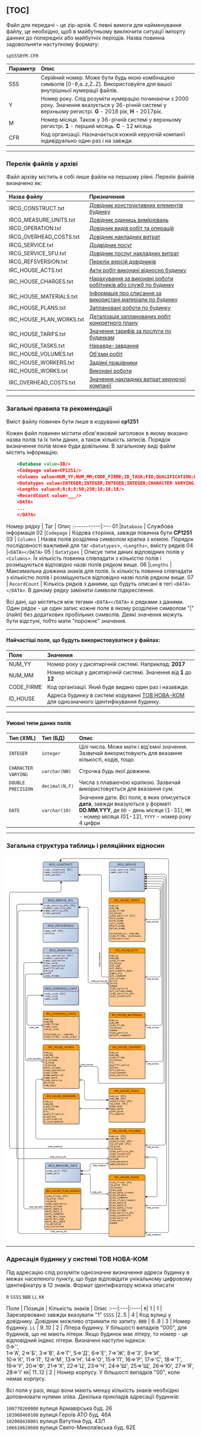 [TOC]
---

Файл для передачі - це zip-архів. Є певні вимоги для найменування файлу, це необхідно, щоб в майбутньому виключити ситуації імпорту данних до попередніх або майбутніх періодів. Назва повинна задовольняти наступному формату:

    spSSS0YM.CFR

Параметр | Опис |
:---|:----
SSS | Серійний номер. Може бути будь якою комбінацією символів [0-9,a..z,Z..Z]. Використовуйте для вашої внутрішньої нумерації файлів. |
Y | Номер року. Слід розуміти нумерацію починаючи з 2000 року. Значення вказується у 36-річній системі у верхньому регистрі. **G** - 2016 рік,  **H** - 2017рік. |
M | Номер місяця. Також у 36-річній системі у верхньому регистрі. **1** - перший місяць. **С** - 12 місяць |
CFR | Код організації. Назначається кожній керуючій компанії індивідуально один раз і на завжди. |

* * *
### Перелік файлів у архіві
Файл архіву містить в собі лише файли на першому рівні. Перелік файлів визначено як:

Назва файлу               | Призначення
:-------------------------|:--------------
 IRCG_CONSTRUCT.txt       | [Довідник конструктивних елементів будинку](/Формат_файлу/Таблиця_IRCG_CONSTRUCT)
 IRCG_MEASURE_UNITS.txt   | [Довідник одиниць вимірювань](/Формат_файлу/Таблиця_IRCG_MEASURE_UNITS)
 IRCG_OPERATION.txt       | [Довідник видів робіт та операцій](/Формат_файлу/Таблиця_IRCG_OPERATION)
 IRCG_OVERHEAD_COSTS.txt  | [Довідник накладних витрат](/Формат_файлу/Таблиця_IRCG_OVERHEAD_COSTS)
 IRCG_SERVICE.txt         | [Додвідник посуг](/Формат_файлу/Таблиця_IRCG_SERVICE)
 IRCG_SERVICE_SFU.txt     | [Довідник послуг накладних витрат](/Формат_файлу/Таблиця_IRCG_SERVICE_SFU)
 IRCG_REFSVERSION.txt     | [Перелік версій довідників](/Формат_файлу/Таблиця_IRCG_REFSVERSION)
 IRC_HOUSE_ACTS.txt       | [Акти робіт виконані відносно будинку](/Формат_файлу/Таблиця_IRC_HOUSE_ACTS)
 IRC_HOUSE_CHARGES.txt    | [Нарахування за виконані роботи робітників або служб по будинку](/Формат_файлу/Таблиця_IRC_HOUSE_CHARGES)
 IRC_HOUSE_MATERIALS.txt  | [Інформація про списання за використані матеріали по будинку](/Формат_файлу/Таблиця_IRC_HOUSE_MATERIALS)
 IRC_HOUSE_PLANS.txt      | [Заплановані роботи по будинку](/Формат_файлу/Таблиця_IRC_HOUSE_PLANS)
 IRC_HOUSE_PLAN_WORKS.txt | [Деталізація запланованих робіт конкретного плану](/Формат_файлу/Таблиця_IRC_HOUSE_PLAN_WORKS)
 IRC_HOUSE_TARIFS.txt     | [Значення тарифів за послуги по будинкам](/Формат_файлу/Таблиця_IRC_HOUSE_TARIFS)
 IRC_HOUSE_TASKS.txt      | [Нараяди-завдання](/Формат_файлу/Таблиця_IRC_HOUSE_TASKS)
 IRC_HOUSE_VOLUMES.txt    | [Об'єми робіт](/Формат_файлу/Таблиця_IRC_HOUSE_VOLUMES)
 IRC_HOUSE_WORKERS.txt    | [Задіяні працівники](/Формат_файлу/Таблиця_IRC_HOUSE_WORKERS)
 IRC_HOUSE_WORKS.txt      | [Виконані роботи](/Формат_файлу/Таблиця_IRC_HOUSE_WORKS)
 IRC_OVERHEAD_COSTS.txt   | [Значення накладних витрат керуючої компанії](/Формат_файлу/Таблиця_IRCG_OVERHEAD_COSTS)

* * *
### Загальні правила та рекомендації

Вміст файлу повинен бути лише в кодуванні **cp1251**

Кожен файл повинен містити обов'язковий заголовок в якому вказано назва полів та їх типи даних, а також кількість записів. Порядок визначення полів може буди довільним. В загальному виді файли містять інформацію:

```XML
    <Database value=IB/>
    <Codepage value=CP1251/>
    <Columns value=NUM_YY;NUM_MM;CODE_FIRME;ID_TASK;FIO;QUALIFICATION;H_SALARY;H_ALLOCATION;H_CONSIGNMENT/>
    <Datatypes value=INTEGER;INTEGER;INTEGER;INTEGER;CHARACTER VARYING;CHARACTER VARYING;DOUBLE PRECISION;DOUBLE PRECISION;DOUBLE PRECISION/>
    <Lengths value=8;8;8;8;50;250;18;18;18/>
    <RecordCount value=___/>
    <DATA>
    ...
    </DATA>
```
Номер рядку | Таг | Опис
:-----------|:---
01 |`Database` | Службова інформація
02 |`Codepage` | Кодова сторінка, завжди повинна бути **CP1251**
03 | `Columns` | Назва полів розділена символом крапка з комою. Порядок послідовності важливий для таг `<Datatypes`>, `<Lengths>`, вмісту рядків 04 |`<DATA></DATA>`
05 | `Datatypes` | Описує типи даних відповідних полів у `<Columns>`. Їх кількість повинна співпадати з кількістю полів і розміщуються відповідно назві полів рядком вище.
06 |`Lengths` | Максимальна довжина знаків для полів. Їх кількість повинна співпадати з кількістю полів і розміщуються відповідно назві полів рядком вище.
07 | `RecordCount` | Кількісь рядків з даними, що будуть описані в тегі `<DATA></DATA>`. В даному рядку замінити символи підкреслення.


Всі дані, що містяться між тегами `<DATA></DATA>` є рядками з даними. Один рядок - це один запис кожне поле в якому розділене символом "|"(пайп) без додаткових пробільних символів. Деякі значення можуть бути відстуні, тобто мати "порожнє" значення.

* * *
#### Найчастіші поля, що будуть використовуватися у файлах:
Поле |Значення
:----|:-------
NUM_YY | Номер року у дисятирічній системі. Наприклад: __2017__
NUM_MM | Номер місяця у дисятирічній системі. Значення від __1__ до __12__
CODE_FIRME | Код організації. Який буде видано один раз і назавжди.
ID_HOUSE | Адреса будинку в системі кодуванні [ТОВ НОВА-КОМ](https://www.novakom.com.ua) для однозначного ідентифікування будинку.

* * *
#### Умовні типи даних полів
Тип (XML) | Тип (БД) | Опис
:---|:---|:----
`INTEGER` | `integer` | Цілі числа. Може мати і від'ємні значення. Зазвичай використовують для вказання кількості, кодів, тощо.
`CHARACTER VARYING` | `varchar(NN)` | Строчка будь якої довжини.
`DOUBLE PRECISION` | `decimal(N,F)` | Числа з плаваючою крапкою. Зазвичай використовується для вказання сум.
`DATE` | `varchar(10)` | Значення дати. Всі поля, в яких описується **дата**, завжди вказуються у форматі **DD.MM.YYY**, де `DD` - день місяця (1-31), `MM` - номер місяця (01-12), `YYYY` - номер року 4 цифри

* * *
### Загальна структура таблиць і реляційних відносин

<img src="../db-struct.png" />

* * *
### Адресація будинку у системі ТОВ НОВА-КОМ
Під адресацію слід розуміти однозначне визначення адреси будинку в межах населеного пункту, що буде відповідати унікальному цифровому ідентифікатру в 12 знаків. 
Формат ідентифікатору можна описати 

`R` `SSSS` `BBB` `LL` `KK`

 Поле | Позиція | Кількість знаків | Опис
:---|:---|:----|
`R`| 1 | 1 | Зарезервовано завжди вказувати "1"
`SSSS` |2..5 | 4 | Код вулиці у довіднику. Довідник можливо отримати по запиту.
`BBB` |  6..8 | 3 | Номер будинку.
`LL` | 9..10 | 2 | Літера будинку. У більшості випадків "000", для будинків, що не мають літери. Якщо будинок має літеру, то номер - це відповідний індекс літери. Визначені наступні індекси: <br/> 0=>'', <br/> 1=>'А',  2=>'Б',  3=>'В',  4=>'Г',  5=>'Д',  6=>'Е',  7=>'Ж',  8=>'З',  9=>'И', <br/> 10=>'К', 11=>'Л', 12=>'М', 13=>'Н', 14=>'О', 15=>'П', 16=>'Р', 17=>'С', 18=>'Т',<br/> 19=>'У', 20=>'Ф', 21=>'Х', 22=>'Ц', 23=>'Ч', 24=>'Ш', 25=>'Щ', 26=>'Ю', 27=>'Я', 28=>'І'
`KK`| 11..12 | 2 | Номер корпусу. У більшості випадків "00", коли немає корпусу.

Всі поля у разі, якщо вони мають меншу кількість знаків необхідно доповнювати нулями зліва. Декілька прикладів адресації будинків:

`100770260000` вулиця Армавірська буд. 26<br/>
`103960460100` вулиця Героїв АТО буд. 46А<br/>
`102060430001` вулиця Ватутіна буд. 43/1<br/>
`106610620600` вулиця Свято-Миколаївська буд. 62Е



